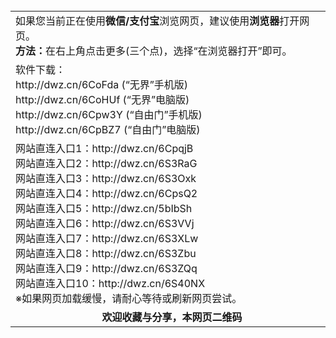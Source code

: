 <table>
  <tr>
    <td>
      如果您当前正在使用<b>微信/支付宝</b>浏览网页，建议使用<b>浏览器</b>打开网页。</br>
      <b>方法：</b>在右上角点击更多(三个点)，选择“在浏览器打开”即可。
    </td>
  </tr>
  <tr>
    <td>软件下载：
    </br><a>http://dwz.cn/6CoFda</a> (“无界”手机版)
    </br><a>http://dwz.cn/6CoHUf</a> (“无界”电脑版)
    </br><a>http://dwz.cn/6Cpw3Y</a> (“自由门”手机版)
    </br><a>http://dwz.cn/6CpBZ7</a> (“自由门”电脑版)
    </td>
  </tr>
  <tr>
    <td>
      网站直连入口1：<a>http://dwz.cn/6CpqjB</a></br>
      网站直连入口2：<a>http://dwz.cn/6S3RaG</a></br>
      网站直连入口3：<a>http://dwz.cn/6S3Oxk</a></br>
      网站直连入口4：<a>http://dwz.cn/6CpsQ2</a></br>
      网站直连入口5：<a>http://dwz.cn/5bIbSh</a></br>
      网站直连入口6：<a>http://dwz.cn/6S3VVj</a></br>
      网站直连入口7：<a>http://dwz.cn/6S3XLw</a></br>
      网站直连入口8：<a>http://dwz.cn/6S3Zbu</a></br>
      网站直连入口9：<a>http://dwz.cn/6S3ZQq</a></br>
      网站直连入口10：<a>http://dwz.cn/6S40NX</a>
    <br/>※如果网页加载缓慢，请耐心等待或刷新网页尝试。
    </td>
  </tr>
  <tr>
  <td align=center>
    <b>欢迎收藏与分享，本网页二维码</b></br>
    <img src="http://pan.baidu.com/share/qrcode?w=200&h=200&url=https://github.com/shortpathway/open/blob/master/README.md" alt="">
  </td>
  </tr>
</table>
